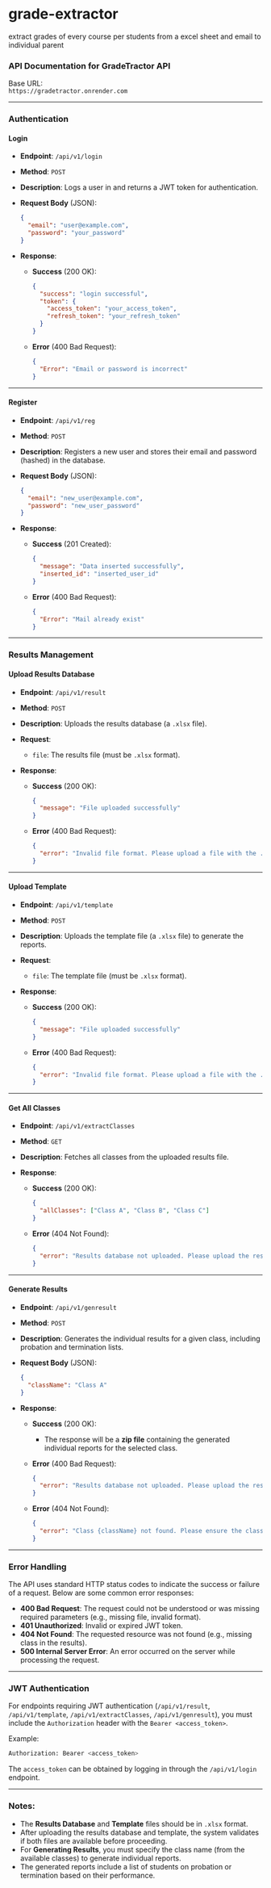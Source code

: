 # grade-extractor
extract grades of every course per students from a excel sheet and email to individual parent


### API Documentation for **GradeTractor API**

Base URL:  
`https://gradetractor.onrender.com`

---

### Authentication

#### **Login**
- **Endpoint**: `/api/v1/login`
- **Method**: `POST`
- **Description**: Logs a user in and returns a JWT token for authentication.
  
- **Request Body** (JSON):
  ```json
  {
    "email": "user@example.com",
    "password": "your_password"
  }
  ```

- **Response**:
  - **Success** (200 OK):
    ```json
    {
      "success": "login successful",
      "token": {
        "access_token": "your_access_token",
        "refresh_token": "your_refresh_token"
      }
    }
    ```
  - **Error** (400 Bad Request): 
    ```json
    {
      "Error": "Email or password is incorrect"
    }
    ```

---

#### **Register**
- **Endpoint**: `/api/v1/reg`
- **Method**: `POST`
- **Description**: Registers a new user and stores their email and password (hashed) in the database.
  
- **Request Body** (JSON):
  ```json
  {
    "email": "new_user@example.com",
    "password": "new_user_password"
  }
  ```

- **Response**:
  - **Success** (201 Created):
    ```json
    {
      "message": "Data inserted successfully",
      "inserted_id": "inserted_user_id"
    }
    ```
  - **Error** (400 Bad Request): 
    ```json
    {
      "Error": "Mail already exist"
    }
    ```

---

### Results Management

#### **Upload Results Database**
- **Endpoint**: `/api/v1/result`
- **Method**: `POST`
- **Description**: Uploads the results database (a `.xlsx` file).
  
- **Request**:
  - `file`: The results file (must be `.xlsx` format).

- **Response**:
  - **Success** (200 OK):
    ```json
    {
      "message": "File uploaded successfully"
    }
    ```
  - **Error** (400 Bad Request): 
    ```json
    {
      "error": "Invalid file format. Please upload a file with the .xlsx extension."
    }
    ```

---

#### **Upload Template**
- **Endpoint**: `/api/v1/template`
- **Method**: `POST`
- **Description**: Uploads the template file (a `.xlsx` file) to generate the reports.
  
- **Request**:
  - `file`: The template file (must be `.xlsx` format).

- **Response**:
  - **Success** (200 OK):
    ```json
    {
      "message": "File uploaded successfully"
    }
    ```
  - **Error** (400 Bad Request): 
    ```json
    {
      "error": "Invalid file format. Please upload a file with the .xlsx extension."
    }
    ```

---

#### **Get All Classes**
- **Endpoint**: `/api/v1/extractClasses`
- **Method**: `GET`
- **Description**: Fetches all classes from the uploaded results file.

- **Response**:
  - **Success** (200 OK):
    ```json
    {
      "allClasses": ["Class A", "Class B", "Class C"]
    }
    ```
  - **Error** (404 Not Found): 
    ```json
    {
      "error": "Results database not uploaded. Please upload the results file before proceeding."
    }
    ```

---

#### **Generate Results**
- **Endpoint**: `/api/v1/genresult`
- **Method**: `POST`
- **Description**: Generates the individual results for a given class, including probation and termination lists.

- **Request Body** (JSON):
  ```json
  {
    "className": "Class A"
  }
  ```

- **Response**:
  - **Success** (200 OK):
    - The response will be a **zip file** containing the generated individual reports for the selected class.
  
  - **Error** (400 Bad Request):
    ```json
    {
      "error": "Results database not uploaded. Please upload the results file before proceeding."
    }
    ```
  - **Error** (404 Not Found): 
    ```json
    {
      "error": "Class {className} not found. Please ensure the class exists in the uploaded results file."
    }
    ```

---

### Error Handling

The API uses standard HTTP status codes to indicate the success or failure of a request. Below are some common error responses:

- **400 Bad Request**: The request could not be understood or was missing required parameters (e.g., missing file, invalid format).
- **401 Unauthorized**: Invalid or expired JWT token.
- **404 Not Found**: The requested resource was not found (e.g., missing class in the results).
- **500 Internal Server Error**: An error occurred on the server while processing the request.

---

### JWT Authentication

For endpoints requiring JWT authentication (`/api/v1/result`, `/api/v1/template`, `/api/v1/extractClasses`, `/api/v1/genresult`), you must include the `Authorization` header with the `Bearer <access_token>`.

Example:
```bash
Authorization: Bearer <access_token>
```

The `access_token` can be obtained by logging in through the `/api/v1/login` endpoint.

---

### Notes:

- The **Results Database** and **Template** files should be in `.xlsx` format.
- After uploading the results database and template, the system validates if both files are available before proceeding.
- For **Generating Results**, you must specify the class name (from the available classes) to generate individual reports.
- The generated reports include a list of students on probation or termination based on their performance.